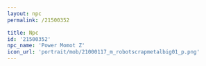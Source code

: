 ```yaml
---
layout: npc
permalink: /21500352

title: Npc
id: '21500352'
npc_name: 'Power Momot Z'
icon_url: 'portrait/mob/21000117_m_robotscrapmetalbig01_p.png'
---
```

